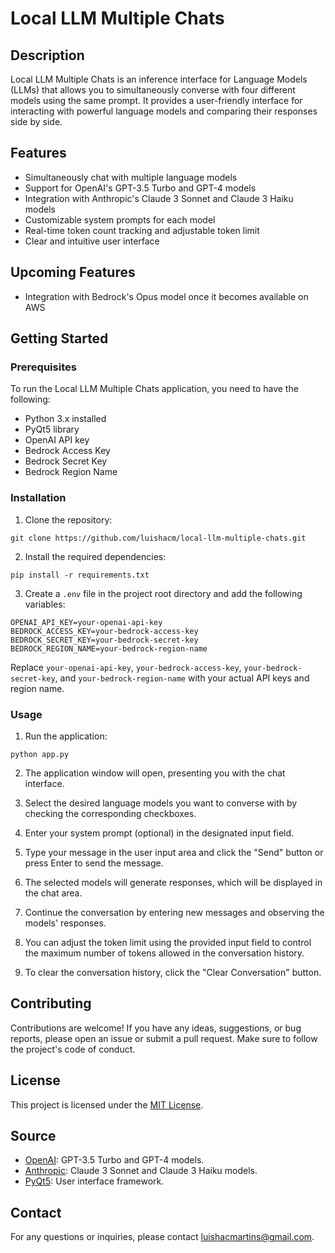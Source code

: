 # Local LLM Multiple Chats

## Description

Local LLM Multiple Chats is an inference interface for Language Models (LLMs) that allows you to simultaneously converse with four different models using the same prompt. It provides a user-friendly interface for interacting with powerful language models and comparing their responses side by side.

## Features

- Simultaneously chat with multiple language models
- Support for OpenAI's GPT-3.5 Turbo and GPT-4 models
- Integration with Anthropic's Claude 3 Sonnet and Claude 3 Haiku models
- Customizable system prompts for each model
- Real-time token count tracking and adjustable token limit
- Clear and intuitive user interface

## Upcoming Features

- Integration with Bedrock's Opus model once it becomes available on AWS


## Getting Started

### Prerequisites

To run the Local LLM Multiple Chats application, you need to have the following:

- Python 3.x installed
- PyQt5 library
- OpenAI API key
- Bedrock Access Key
- Bedrock Secret Key
- Bedrock Region Name

### Installation

1. Clone the repository:

```git clone https://github.com/luishacm/local-llm-multiple-chats.git```

2. Install the required dependencies:

```pip install -r requirements.txt```

3. Create a `.env` file in the project root directory and add the following variables:

```
OPENAI_API_KEY=your-openai-api-key
BEDROCK_ACCESS_KEY=your-bedrock-access-key
BEDROCK_SECRET_KEY=your-bedrock-secret-key
BEDROCK_REGION_NAME=your-bedrock-region-name
```

Replace `your-openai-api-key`, `your-bedrock-access-key`, `your-bedrock-secret-key`, and `your-bedrock-region-name` with your actual API keys and region name.

### Usage

1. Run the application:

```python app.py```

2. The application window will open, presenting you with the chat interface.

3. Select the desired language models you want to converse with by checking the corresponding checkboxes.

4. Enter your system prompt (optional) in the designated input field.

5. Type your message in the user input area and click the "Send" button or press Enter to send the message.

6. The selected models will generate responses, which will be displayed in the chat area.

7. Continue the conversation by entering new messages and observing the models' responses.

8. You can adjust the token limit using the provided input field to control the maximum number of tokens allowed in the conversation history.

9. To clear the conversation history, click the "Clear Conversation" button.

## Contributing

Contributions are welcome! If you have any ideas, suggestions, or bug reports, please open an issue or submit a pull request. Make sure to follow the project's code of conduct.

## License

This project is licensed under the [MIT License](LICENSE).

## Source

- [OpenAI](https://openai.com): GPT-3.5 Turbo and GPT-4 models.
- [Anthropic](https://www.anthropic.com): Claude 3 Sonnet and Claude 3 Haiku models.
- [PyQt5](https://pypi.org/project/PyQt5/): User interface framework.

## Contact

For any questions or inquiries, please contact [luishacmartins@gmail.com](mailto:luishacmartins@gmail.com).
